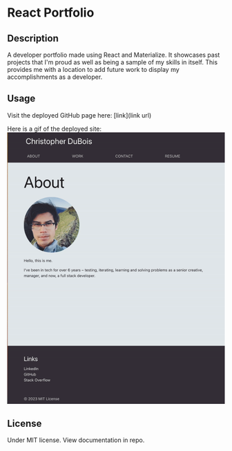 # React Portfolio

## Description

A developer portfolio made using React and Materialize. It showcases past projects that I'm proud as well as being a sample of my skills in itself. This provides me with a location to add future work to display my accomplishments as a developer.

## Usage

Visit the deployed GitHub page here:
[link](link url)

Here is a gif of the deployed site:
![Clicking through About, Work, Contact, and Resume sections of the portfolio site](./demo.gif)

## License

Under MIT license. View documentation in repo.
